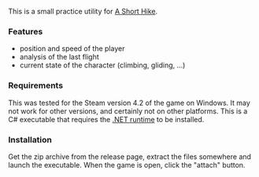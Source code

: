 This is a small practice utility for [A Short Hike](http://ashorthike.com/).

### Features
- position and speed of the player
- analysis of the last flight
- current state of the character (climbing, gliding, …)

### Requirements

This was tested for the Steam version 4.2 of the game on Windows. It may not work for other versions, and certainly not on other platforms.
This is a C# executable that requires the [.NET runtime](https://dotnet.microsoft.com/download/dotnet-framework) to be installed.

### Installation

Get the zip archive from the release page, extract the files somewhere and launch the executable. When the game is open, click the "attach" button.
